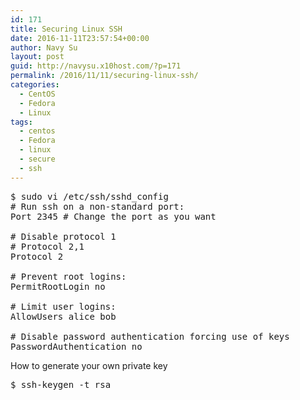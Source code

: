 ```yaml
---
id: 171
title: Securing Linux SSH
date: 2016-11-11T23:57:54+00:00
author: Navy Su
layout: post
guid: http://navysu.x10host.com/?p=171
permalink: /2016/11/11/securing-linux-ssh/
categories:
  - CentOS
  - Fedora
  - Linux
tags:
  - centos
  - Fedora
  - linux
  - secure
  - ssh
---
```

<pre class="prettyprint">$ sudo vi /etc/ssh/sshd_config
# Run ssh on a non-standard port:
Port 2345 # Change the port as you want 

# Disable protocol 1
# Protocol 2,1
Protocol 2

# Prevent root logins:
PermitRootLogin no

# Limit user logins:
AllowUsers alice bob

# Disable password authentication forcing use of keys
PasswordAuthentication no</pre>

How to generate your own private key

<pre class="prettyprint">$ ssh-keygen -t rsa</pre>